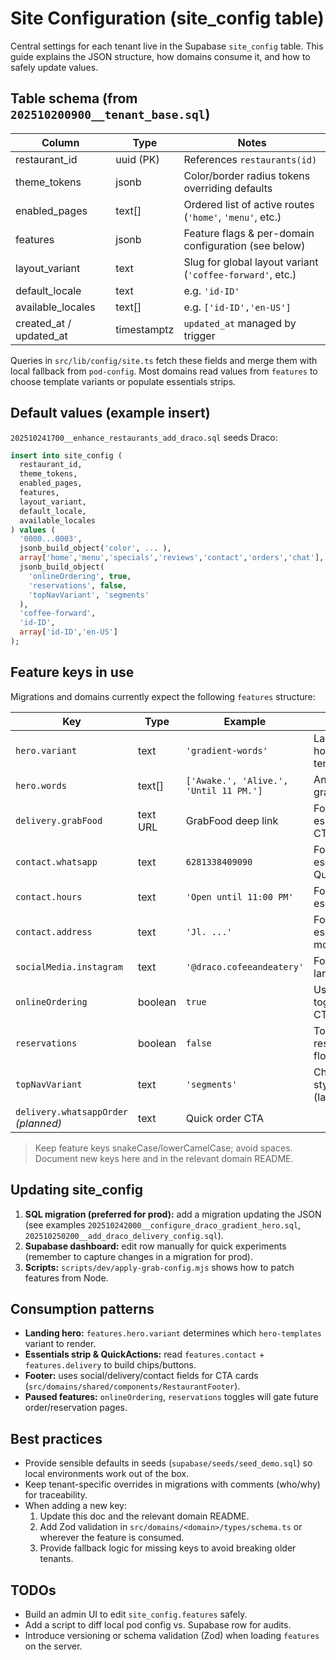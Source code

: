 # Site Configuration (site_config table)

Central settings for each tenant live in the Supabase `site_config` table. This guide explains the JSON structure, how domains consume it, and how to safely update values.

## Table schema (from `202510200900__tenant_base.sql`)
| Column | Type | Notes |
| --- | --- | --- |
| restaurant_id | uuid (PK) | References `restaurants(id)` |
| theme_tokens | jsonb | Color/border radius tokens overriding defaults |
| enabled_pages | text[] | Ordered list of active routes (`'home'`, `'menu'`, etc.) |
| features | jsonb | Feature flags & per-domain configuration (see below) |
| layout_variant | text | Slug for global layout variant (`'coffee-forward'`, etc.) |
| default_locale | text | e.g. `'id-ID'` |
| available_locales | text[] | e.g. `['id-ID','en-US']` |
| created_at / updated_at | timestamptz | `updated_at` managed by trigger |

Queries in `src/lib/config/site.ts` fetch these fields and merge them with local fallback from `pod-config`. Most domains read values from `features` to choose template variants or populate essentials strips.

## Default values (example insert)
`202510241700__enhance_restaurants_add_draco.sql` seeds Draco:
```sql
insert into site_config (
  restaurant_id,
  theme_tokens,
  enabled_pages,
  features,
  layout_variant,
  default_locale,
  available_locales
) values (
  '0000...0003',
  jsonb_build_object('color', ... ),
  array['home','menu','specials','reviews','contact','orders','chat'],
  jsonb_build_object(
    'onlineOrdering', true,
    'reservations', false,
    'topNavVariant', 'segments'
  ),
  'coffee-forward',
  'id-ID',
  array['id-ID','en-US']
);
```

## Feature keys in use
Migrations and domains currently expect the following `features` structure:

| Key | Type | Example | Used by |
| --- | --- | --- | --- |
| `hero.variant` | text | `'gradient-words'` | Landing hero host selects template |
| `hero.words` | text[] | `['Awake.', 'Alive.', 'Until 11 PM.']` | Animated gradient hero |
| `delivery.grabFood` | text URL | GrabFood deep link | Footer essentials / CTA |
| `contact.whatsapp` | text | `6281338409090` | Footer essentials, QuickActions |
| `contact.hours` | text | `'Open until 11:00 PM'` | Footer essentials |
| `contact.address` | text | `'Jl. ...'` | Footer essentials, map modules |
| `socialMedia.instagram` | text | `'@draco.cofeeandeatery'` | Footer & landing socials |
| `onlineOrdering` | boolean | `true` | Used for toggling order CTA (future) |
| `reservations` | boolean | `false` | Toggle reservations flows |
| `topNavVariant` | text | `'segments'` | Choose nav style (landing/admin) |
| `delivery.whatsappOrder` *(planned)* | text | Quick order CTA |

> Keep feature keys snakeCase/lowerCamelCase; avoid spaces. Document new keys here and in the relevant domain README.

## Updating site_config
1. **SQL migration (preferred for prod):** add a migration updating the JSON (see examples `202510242000__configure_draco_gradient_hero.sql`, `202510250200__add_draco_delivery_config.sql`).
2. **Supabase dashboard:** edit row manually for quick experiments (remember to capture changes in a migration for prod).
3. **Scripts:** `scripts/dev/apply-grab-config.mjs` shows how to patch features from Node.

## Consumption patterns
- **Landing hero:** `features.hero.variant` determines which `hero-templates` variant to render.
- **Essentials strip & QuickActions:** read `features.contact` + `features.delivery` to build chips/buttons.
- **Footer:** uses social/delivery/contact fields for CTA cards (`src/domains/shared/components/RestaurantFooter`).
- **Paused features:** `onlineOrdering`, `reservations` toggles will gate future order/reservation pages.

## Best practices
- Provide sensible defaults in seeds (`supabase/seeds/seed_demo.sql`) so local environments work out of the box.
- Keep tenant-specific overrides in migrations with comments (who/why) for traceability.
- When adding a new key:
  1. Update this doc and the relevant domain README.
  2. Add Zod validation in `src/domains/<domain>/types/schema.ts` or wherever the feature is consumed.
  3. Provide fallback logic for missing keys to avoid breaking older tenants.

## TODOs
- Build an admin UI to edit `site_config.features` safely.
- Add a script to diff local pod config vs. Supabase row for audits.
- Introduce versioning or schema validation (Zod) when loading `features` on the server.
